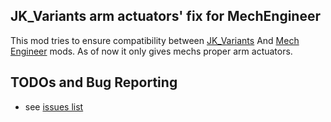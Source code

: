 ## JK_Variants arm actuators' fix for MechEngineer
This mod tries to ensure compatibility between [JK_Variants](https://www.nexusmods.com/battletech/mods/18) And [Mech Engineer](https://github.com/BattletechModders/MechEngineer) mods. As of now it only gives mechs proper arm actuators.
## TODOs and Bug Reporting

* see [issues list](https://github.com/BattletechModders/MechEngineer/issues)